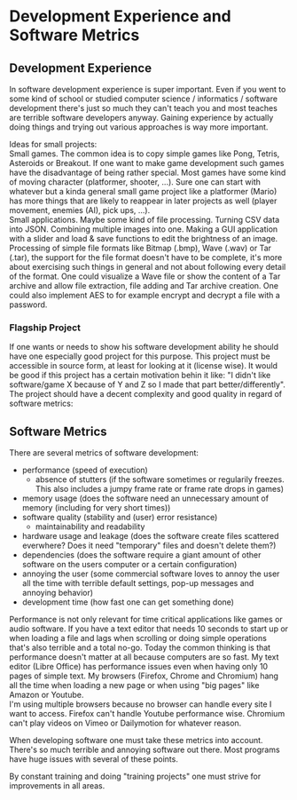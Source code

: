 # Development Experience and Software Metrics

## Development Experience

In software development experience is super important. Even if you went to some kind of school or studied
computer science / informatics / software development there's just so much they can't teach you and most teaches
are terrible software developers anyway. Gaining experience by actually doing things and trying out various
approaches is way more important.

Ideas for small projects:  
Small games. The common idea is to copy simple games like Pong, Tetris, Asteroids or Breakout. If one want to make game development
such games have the disadvantage of being rather special. Most games have some kind of moving character (platformer, shooter, ...). Sure
one can start with whatever but a kinda general small game project like a platformer (Mario) has more things that are likely to reappear
in later projects as well (player movement, enemies (AI), pick ups, ...).  
Small applications. Maybe some kind of file processing. Turning CSV data into JSON. Combining multiple images into one. Making a GUI
application with a slider and load & save functions to edit the brightness of an image. Processing of simple file formats like
Bitmap (.bmp), Wave (.wav) or Tar (.tar), the support for the file format doesn't have to be complete, it's more about exercising such
things in general and not about following every detail of the format. One could visualize a Wave file or show the content of a Tar archive
and allow file extraction, file adding and Tar archive creation. One could also implement AES to for example encrypt and decrypt a file with a password.

### Flagship Project

If one wants or needs to show his software development ability he should have one especially good project for this purpose. This project must be accessible in source form, at least for looking at it (license wise). It would be good if this project has a certain motivation behin it like: "I didn't like software/game X because of Y and Z so I made that part better/differently". The project should have a decent complexity and good quality in regard of software metrics:

## Software Metrics

There are several metrics of software development:
- performance (speed of execution)
  - absence of stutters (if the software sometimes or regularily freezes. This also includes a jumpy frame rate or frame rate drops in games)
- memory usage (does the software need an unnecessary amount of memory (including for very short times))
- software quality (stability and (user) error resistance)
  - maintainability and readability
- hardware usage and leakage (does the software create files scattered everwhere? Does it need "temporary" files and doesn't delete them?)
- dependencies (does the software require a giant amount of other software on the users computer or a certain configuration)
- annoying the user (some commercial software loves to annoy the user all the time with terrible default settings, pop-up messages and annoying behavior)
- development time (how fast one can get something done)

Performance is not only relevant for time critical applications like games or audio software. If you have a text editor that needs
10 seconds to start up or when loading a file and lags when scrolling or doing simple operations that's also terrible and a total no-go.
Today the common thinking is that performance doesn't matter at all because computers are so fast. My text editor (Libre Office) has
performance issues even when having only 10 pages of simple text. My browsers (Firefox, Chrome and Chromium) hang all the time when
loading a new page or when using "big pages" like Amazon or Youtube.  
I'm using multiple browsers because no browser can handle every site I want to access. Firefox can't handle Youtube performance wise.
Chromium can't play videos on Vimeo or Dailymotion for whatever reason.

When developing software one must take these metrics into account. There's so much terrible and annoying software out there. Most programs
have huge issues with several of these points.

By constant training and doing "training projects" one must strive for improvements in all areas. 
